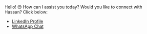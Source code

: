 Hello! 😊  How can I assist you today? Would you like to connect with Hassan? Click below:  
- [LinkedIn Profile](https://www.linkedin.com/in/hassanrj)  
- [WhatsApp Chat](https://wa.me/+923161097202)